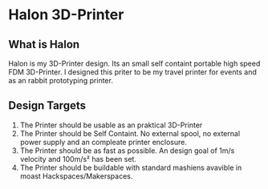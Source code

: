 # Halon 3D-Printer
## What is Halon
Halon is my 3D-Printer design. Its an small self containt portable high speed FDM 3D-Printer.
I designed this priter to be my travel printer for events and as an rabbit prototyping printer. 

## Design Targets
1. The Printer should be usable as an praktical 3D-Printer
2. The Printer should be Self Containt. No external spool, no external power supply and an compleate printer enclosure.
3. The Printer should be as fast as possible. An design goal of 1m/s velocity and 100m/s² has been set.
4. The Printer should be buildable with standard mashiens avavible in moast Hackspaces/Makerspaces.

